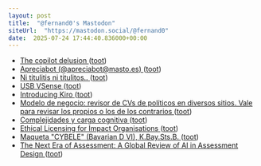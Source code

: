 ```yaml
---
layout: post
title:  "@fernand0's Mastodon"
siteUrl:  "https://mastodon.social/@fernand0"
date:  2025-07-24 17:44:40.836000+00:00
---
```

*  [The copilot delusion   ](https://deplet.ing/the-copilot-delusion/) ([toot](https://mastodon.social/@fernand0/114909451441434378))
*  [Apreciabot (@apreciabot@masto.es) ](https://masto.es/@apreciabot/11490900506584387) ([toot](https://mastodon.social/@fernand0/114909129851519013))
*  [Ni titulitis ni titulitos.. ](https://mastodon.social/@fernand0/114909069606797389) ([toot](https://mastodon.social/@fernand0/114909069606797389))
*  [USB VSense ](https://hackaday.io/project/202454-usb-vsens) ([toot](https://mastodon.social/@fernand0/114909052569325687))
*  [Introducing Kiro ](https://kiro.dev/blog/introducing-kiro) ([toot](https://mastodon.social/@fernand0/114908986776072498))
*  [Modelo de negocio: revisor de CVs de políticos en diversos sitios. Vale para revisar los propios o los de los contrarios ](https://mastodon.social/@fernand0/114908953079587745) ([toot](https://mastodon.social/@fernand0/114908953079587745))
*  [Complejidades y carga cognitiva ](http://fernand0.github.io//carga-cognitiva) ([toot](https://mastodon.social/@fernand0/114908843948745498))
*  [Ethical Licensing for Impact Organisations ](https://dougbelshaw.com/blog/2025/07/09/ethical-licensing-for-impact-organisations) ([toot](https://mastodon.social/@fernand0/114908743580455392))
*  [Maqueta "CYBELE" (Bavarian D VI), K.Bay.Sts.B. ](https://www.flickr.com/photos/fernand0/54636735199) ([toot](https://mastodon.social/@fernand0/114908634650632856))
*  [The Next Era of Assessment: A Global Review of AI in Assessment Design ](https://www.digitaleducationcouncil.com/post/the-next-era-of-assessment-a-global-review-of-ai-in-assessment-desig) ([toot](https://mastodon.social/@fernand0/114908012014575750))
